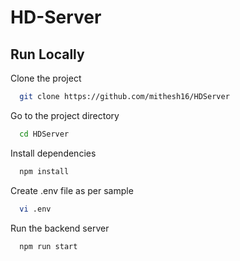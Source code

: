 
# HD-Server 

## Run Locally

Clone the project

```bash
  git clone https://github.com/mithesh16/HDServer
```

Go to the project directory

```bash
  cd HDServer
```

Install dependencies

```bash
  npm install
```
Create .env file as per sample

```bash
  vi .env
```

Run the backend server 

```bash
  npm run start
```

